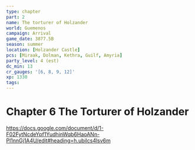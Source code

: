 ```yaml
---
type: chapter
part: 2
name: The torturer of Holzander
world: Guemenos
campaign: Arrival
game_date: 3877.5B
season: summer
location: [Holzander Castle]
pcs: [Miraak, Dolman, Kethra, Guilf, Amyria]
party_level: 4 (est)
dc_min: 13
cr_gauges: '[6, 8, 9, 12]'
xp: 1330
tags: 
---
```


# Chapter 6 The Torturer of Holzander 

https://docs.google.com/document/d/1-F02FytNcdeYpf1YudhinWqb6HaoANn-Pl1nnGj1A4U/edit#heading=h.ubilcs4lsv6m

